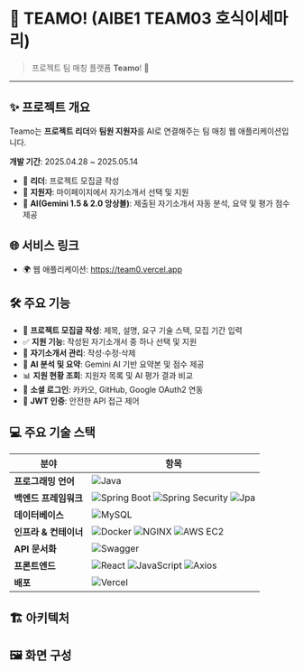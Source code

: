 # 🚀 TEAMO! (AIBE1 TEAM03 호식이세마리)



> 프로젝트 팀 매칭 플랫폼 **Teamo**! 🤝

---

## ✨ 프로젝트 개요
Teamo는 **프로젝트 리더**와 **팀원 지원자**를 AI로 연결해주는 팀 매칭 웹 애플리케이션입니다.

**개발 기간**: 2025.04.28 ~ 2025.05.14


- 🎯 **리더**: 프로젝트 모집글 작성  
- 📝 **지원자**: 마이페이지에서 자기소개서 선택 및 지원  
- 🤖 **AI(Gemini 1.5 & 2.0 앙상블)**: 제출된 자기소개서 자동 분석, 요약 및 평가 점수 제공

## 🌐 서비스 링크
- 🌍 웹 애플리케이션: https://team0.vercel.app 

## 🛠️ 주요 기능
- 📢 **프로젝트 모집글 작성**: 제목, 설명, 요구 기술 스택, 모집 기간 입력  
- ✅ **지원 기능**: 작성된 자기소개서 중 하나 선택 및 지원  
- 📂 **자기소개서 관리**: 작성·수정·삭제  
- 🚀 **AI 분석 및 요약**: Gemini AI 기반 요약본 및 점수 제공  
- 📊 **지원 현황 조회**: 지원자 목록 및 AI 평가 결과 비교  
- 🔐 **소셜 로그인**: 카카오, GitHub, Google OAuth2 연동  
- 🔑 **JWT 인증**: 안전한 API 접근 제어

## 💻 주요 기술 스택

| 분야               | 항목                                                                 |
|-------------------|---------------------------------------------------------------------|
| **프로그래밍 언어**    | ![Java](https://img.shields.io/badge/Java-000000.svg?&style=for-the-badge)                                                               |
| **백엔드 프레임워크**  | ![Spring Boot](https://img.shields.io/badge/springboot-6DB33F.svg?&style=for-the-badge&logo=springboot&logoColor=white) ![Spring Security](https://img.shields.io/badge/springsecurity-6DB33F.svg?&style=for-the-badge&logo=springsecurity&logoColor=white) ![Jpa](https://img.shields.io/badge/Jpa-000000.svg?&style=for-the-badge)      |
| **데이터베이스**       | ![MySQL](https://img.shields.io/badge/mysql-4479A1.svg?&style=for-the-badge&logo=mysql&logoColor=white)                                                                 |
| **인프라 & 컨테이너**    | ![Docker](https://img.shields.io/badge/docker-2496ED.svg?&style=for-the-badge&logo=docker&logoColor=white) ![NGINX](https://img.shields.io/badge/nginx-009639.svg?&style=for-the-badge&logo=nginx&logoColor=white)  ![AWS EC2](https://img.shields.io/badge/Awsec2-000000.svg?&style=for-the-badge)                       |
| **API 문서화**        | ![Swagger](https://img.shields.io/badge/swagger-85EA2D.svg?&style=for-the-badge&logo=swagger&logoColor=white)                                           |
| **프론트엔드**        | ![React](https://img.shields.io/badge/react-61DAFB.svg?&style=for-the-badge&logo=react&logoColor=white)  ![JavaScript](https://img.shields.io/badge/javascript-F7DF1E.svg?&style=for-the-badge&logo=javascript&logoColor=white)   ![Axios](https://img.shields.io/badge/axios-5A29E4.svg?&style=for-the-badge&logo=axios&logoColor=white)                                                      |
| **배포**             | ![Vercel](https://img.shields.io/badge/vercel-000000.svg?&style=for-the-badge&logo=vercel&logoColor=white)                                                               |

## 🏗️ 아키텍처




## 🖼️ 화면 구성